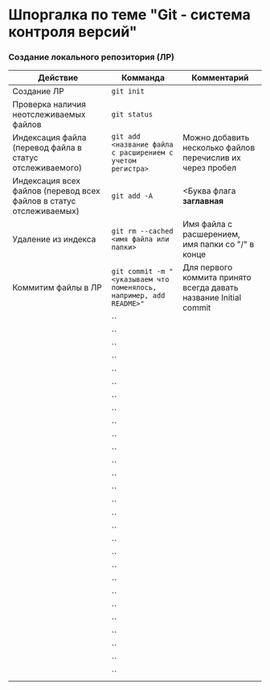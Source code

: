 # Шпоргалка по теме "Git - система контроля версий"

### **Создание локального репозитория (ЛР)**
|Действие|Комманда|Комментарий|
|-|-|-|
|Создание ЛР|`git init`| |
|Проверка наличия неотслеживаемых файлов|`git status`| |
|Индексация файла (перевод файла в статус отслеживаемого)|`git add <название файла с расширением с учетом регистра>`|Можно добавить несколько файлов перечислив их через пробел|
|Индексация всех файлов (перевод всех файлов в статус отслеживаемых)|`git add -A`|<Буква флага **заглавная**|
|Удаление из индекса|`git rm --cached <имя файла или папки>`|Имя файла с расшерением, имя папки со "/" в конце|
|Коммитим файлы в ЛР|`git commit -m "<указываем что поменялось, например, add README>"`|Для первого коммита принято всегда давать название Initial commit|
||``||
||``||
||``||
||``||
||``||
||``||
||``||
||``||
||``||
||``||
||``||
||``||
||``||
||``||
||``||
||``||
||``||
||``||
||``||
||``||
||``||
||``||
||``||
||``||
||``||
||``||
||``||
||``||